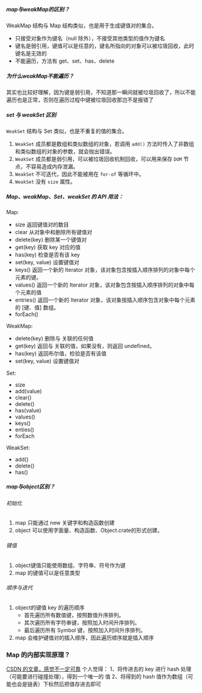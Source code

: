 ##### map与weakMap的区别？

WeakMap 结构与 Map 结构类似，也是用于生成键值对的集合。

+ 只接受对象作为键名（null 除外），不接受其他类型的值作为键名
+ 键名是弱引用，键值可以是任意的，键名所指向的对象可以被垃圾回收，此时键名是无效的
+ 不能遍历，方法有 get、set、has、delete

##### 为什么weakMap不能遍历？

其实也比较好理解，因为键是弱引用，不知道那一瞬间就被垃圾回收了，所以不能遍历也是正常，否则在遍历过程中键被垃圾回收那岂不是报错了

##### set 与 weakSet 区别

`WeakSet` 结构与 Set 类似，也是不重复的值的集合。

1. `WeakSet` 成员都是数组和类似数组的对象，若调用 `add()` 方法时传入了非数组和类似数组的对象的参数，就会抛出错误。
2. `WeakSet` 成员都是弱引用，可以被垃圾回收机制回收，可以用来保存 `DOM` 节点，不容易造成内存泄漏。
3. `WeakSet` 不可迭代，因此不能被用在 `for-of` 等循环中。
4. `WeakSet` 没有 `size` 属性。


##### Map、weakMap、Set、weakSet 的 API 用法：
Map: 
- size 返回键值对的数目
- clear 从对象中和删除所有键值对
- delete(key) 删除某一个键值对
- get(key) 获取 key 对应的值
- has(key) 检查是否有该 key
- set(key, value) 设置键值对
- keys() 返回一个新的 Iterator 对象，该对象包含按插入顺序排列的对象中每个元素的键。
- values() 返回一个新的 Iterator 对象，该对象包含按插入顺序排列的对象中每个元素的值
- entries() 返回一个新的 Iterator 对象，该对象按插入顺序包含对象中每个元素的 [键、值] 数组。
- forEach()

WeakMap:
- delete(key) 删除与 关联的任何值
- get(key) 返回与 关联的值，如果没有，则返回 undefined。
- has(key) 返回布尔值，检验是否有该值
- set(key, value) 设置键值对

Set:
- size
- add(value)
- clear()
- delete()
- has(value)
- values()
- keys()
- enties()
- forEach

WeakSet:
- add()
- delete()
- has()

##### map与object区别？

###### 初始化

1. map 只能通过 new 关键字和构造函数创建
2. object 可以使用字面量、构造函数、Object.crate的形式创建。

###### 键值

1. object键值只能使用数组、字符串、符号作为键
2. map 的键值可以是任意类型

###### 顺序与迭代

1. object的键值 key 的遍历顺序
   + 首先遍历所有数值键，按照数值升序排列。
   + 其次遍历所有字符串键，按照加入时间升序排列。
   + 最后遍历所有 Symbol 键，按照加入时间升序排列。
2. map 会维护键值对的插入顺序，因此遍历顺序就是插入顺序


### Map 的内部实现原理？
[CSDN 的文章，感觉不一定可靠](https://blog.csdn.net/qq_41974199/article/details/125107037)
个人觉得：
1、将传进去的 key 进行 hash 处理（可能要进行碰撞处理），得到一个唯一的 值
2、将得到的 hash 值作为数组（可能也会是链表）下标然后把值存进去即可